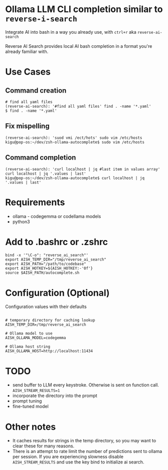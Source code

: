 # Ollama LLM CLI completion similar to `reverse-i-search`
Integrate AI into bash in a way you already use, with `ctrl+r` aka `reverse-ai-search`

Reverse AI Search provides local AI bash completion in a format you're already familiar with.

# Use Cases

## Command creation

```
# find all yaml files
(reverse-ai-search): '#find all yaml files' find . -name '*.yaml'
$ find . -name '*.yaml'
```

## Fix mispelling 

```
(reverse-ai-search): 'suod vmi /ect/hots' sudo vim /etc/hosts
kigu@pop-os:~/dev/zsh-ollama-autocomplete$ sudo vim /etc/hosts
```

## Command completion

```
(reverse-ai-search): 'curl localhost | jq #last item in values array' curl localhost | jq '.values | last'
kigu@pop-os:~/dev/zsh-ollama-autocomplete$ curl localhost | jq '.values | last'
```

# Requirements

- ollama - codegemma or codellama models
- python3

# Add to .bashrc or .zshrc

```
bind -x '"\C-o": "reverse_ai_search"'
export AISH_TEMP_DIR="/tmp/reverse_ai_search"
export AISH_PATH="/path/to/codebase"
export AISH_HOTKEY=${AISH_HOTKEY:-'0f'}  
source $AISH_PATH/autocomplete.sh
```

# Configuration (Optional)

Configuration values with their defaults

```

# temporary directory for caching lookup
AISH_TEMP_DIR=/tmp/reverse_ai_search

# Ollama model to use
AISH_OLLAMA_MODEL=codegemma

# Ollama host string
AISH_OLLAMA_HOST=http://localhost:11434
```

# TODO
- send buffer to LLM every keystroke. Otherwise is sent on function call. `AISH_STREAM_RESULTS=1`
- incorporate the directory into the prompt
- prompt tuning
- fine-tuned model

# Other notes

- It caches results for strings in the temp directory, so you may want to clear these for many reasons.
- There is an attempt to rate limit the number of predictions sent to ollama per session. If you are experiencing slowness disable `AISH_STREAM_RESULTS` and use the key bind to initialize ai search.
